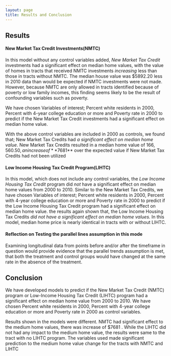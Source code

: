 ```yaml
---
layout: page
title: Results and Conclusion
---
```


## Results

#### New Market Tax Credit Investments(NMTC)

In this model without any control variables added, *New Market Tax Credit* investments had a significant effect on median home values, with the value of homes in tracts that received NMTC investments *increasing* less than those in tracts without NMTC. The median house value was $5892.20 less in 2010 data than would be expected if NMTC investments were not made. However, because NMTC are only allowed in tracts identified because of poverty or low family incomes, this finding seems likely to be the result of confounding variables such as poverty.

We have chosen Variables of interest; Percent white residents in 2000, Percent with 4-year college education or more and Poverty rate in 2000  to predict if the New Market Tax Credit investments had a significant effect on median home value. 

With the above control variables are included in 2000 as controls, we found that;  New Market Tax Credits had *a significant effect on median home value*. New Market Tax Credits resulted in a median home value of $166,560.50, an increase of **$7681** over the expected value if New Market Tax Credits had not been utilized

#### Low Income Housing Tax Credit Program(LIHTC)

In this model, which does not include any control variables, the *Low Income Housing Tax Credit* program did *not* have a significant effect on median home values from 2000 to 2010. Similar to the New Market Tax Credits, we have chosen Variables of interest; Percent white residents in 2000, Percent with 4-year college education or more and Poverty rate in 2000 to predict if the Low Income Housing Tax Credit program had a significant effect on median home value. the results again shown that, the Low Income Housing Tax Credits *did not have a significant effect on median home values.* In this model, median home price is nearly identical in tracts with or without LIHTC.

#### Reflection on Testing the parallel lines assumption in this mode

Examining longitudinal data from points before and/or after the timeframe in question would provide evidence that the parallel trends assumption is met, that both the treatment and control groups would have changed at the same rate in the absence of the treatment.

## Conclusion

We have developed models to  predict if the New Market Tax Credit (NMTC) program or Low-Income Housing Tax Credit (LIHTC) program had a significant effect on median home value from 2000 to 2010. We have chosen Percent white residents in 2000, Percent with 4-year college education or more  and Poverty rate in 2000 as  control variables. 

Results shown in the models were different. NMTC had significant effect to the medium home values, there was increase of $7681 . While the LIHTC did not had any impact to the medium home value, the results were same to the tract with no LIHTC program. The variables used made significant prediction to the medium home value change for the tracts with NMTC  and LIHTC
